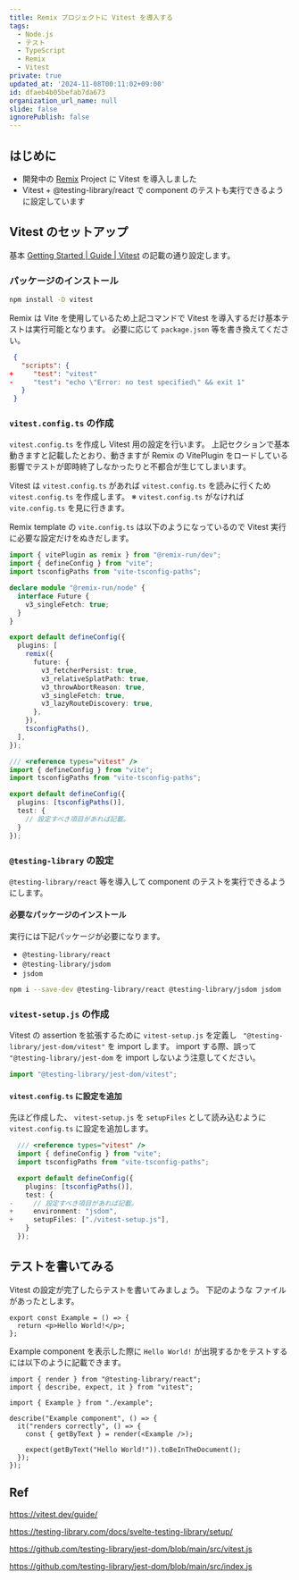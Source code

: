```yaml
---
title: Remix プロジェクトに Vitest を導入する
tags:
  - Node.js
  - テスト
  - TypeScript
  - Remix
  - Vitest
private: true
updated_at: '2024-11-08T00:11:02+09:00'
id: dfaeb4b05befab7da673
organization_url_name: null
slide: false
ignorePublish: false
---
```


## はじめに

- 開発中の [Remix](https://remix.run) Project に Vitest を導入しました
- Vitest + @testing-library/react で component のテストも実行できるように設定しています

## Vitest のセットアップ

基本 [Getting Started | Guide | Vitest](https://vitest.dev/guide/) の記載の通り設定します。

### パッケージのインストール

```sh
npm install -D vitest
```

Remix は Vite を使用しているため上記コマンドで Vitest を導入するだけ基本テストは実行可能となります。
必要に応じて `package.json` 等を書き換えてください。

```diff_json:package.json
 {
   "scripts": {
+     "test": "vitest"
-     "test": "echo \"Error: no test specified\" && exit 1"
   }
 }
```

### `vitest.config.ts` の作成

`vitest.config.ts` を作成し Vitest 用の設定を行います。
上記セクションで基本動きますと記載したとおり、動きますが Remix の VitePlugin をロードしている影響でテストが即時終了しなかったりと不都合が生じてしまいます。

Vitest は `vitest.config.ts` があれば `vitest.config.ts` を読みに行くため `vitest.config.ts` を作成します。
※ `vitest.config.ts` がなければ `vite.config.ts` を見に行きます。

Remix template の `vite.config.ts` は以下のようになっているので Vitest 実行に必要な設定だけをぬきだします。

```ts:templates/remix/vite.config.ts
import { vitePlugin as remix } from "@remix-run/dev";
import { defineConfig } from "vite";
import tsconfigPaths from "vite-tsconfig-paths";

declare module "@remix-run/node" {
  interface Future {
    v3_singleFetch: true;
  }
}

export default defineConfig({
  plugins: [
    remix({
      future: {
        v3_fetcherPersist: true,
        v3_relativeSplatPath: true,
        v3_throwAbortReason: true,
        v3_singleFetch: true,
        v3_lazyRouteDiscovery: true,
      },
    }),
    tsconfigPaths(),
  ],
});
```

```ts:vitest.config.ts
/// <reference types="vitest" />
import { defineConfig } from "vite";
import tsconfigPaths from "vite-tsconfig-paths";

export default defineConfig({
  plugins: [tsconfigPaths()],
  test: {
    // 設定すべき項目があれば記載。
  }
});
```

### `@testing-library` の設定

`@testing-library/react` 等を導入して component のテストを実行できるようにします。

#### 必要なパッケージのインストール

実行には下記パッケージが必要になります。

- `@testing-library/react`
- `@testing-library/jsdom`
- `jsdom`

```sh
npm i --save-dev @testing-library/react @testing-library/jsdom jsdom
```

### `vitest-setup.js` の作成

Vitest の assertion を拡張するために `vitest-setup.js` を定義し ` "@testing-library/jest-dom/vitest"` を import します。
import する際、誤って ` "@testing-library/jest-dom` を import しないよう注意してください。

```js:vitest-setup.js
import "@testing-library/jest-dom/vitest";
```

#### `vitest.config.ts` に設定を追加

先ほど作成した、 `vitest-setup.js` を `setupFiles` として読み込むように `vitest.config.ts` に設定を追加します。

```diff_typescript:vitest.config.ts
  /// <reference types="vitest" />
  import { defineConfig } from "vite";
  import tsconfigPaths from "vite-tsconfig-paths";

  export default defineConfig({
    plugins: [tsconfigPaths()],
    test: {
-     // 設定すべき項目があれば記載。
+     environment: "jsdom",
+     setupFiles: ["./vitest-setup.js"],
    }
  });
```

## テストを書いてみる

Vitest の設定が完了したらテストを書いてみましょう。
下記のような ファイルがあったとします。

```tsx:example.tsx
export const Example = () => {
  return <p>Hello World!</p>;
};
```

Example component を表示した際に `Hello World!` が出現するかをテストするには以下のように記載できます。

```tsx:example.test.tsx
import { render } from "@testing-library/react";
import { describe, expect, it } from "vitest";

import { Example } from "./example";

describe("Example component", () => {
  it("renders correctly", () => {
    const { getByText } = render(<Example />);

    expect(getByText("Hello World!")).toBeInTheDocument();
  });
});
```

## Ref

https://vitest.dev/guide/

https://testing-library.com/docs/svelte-testing-library/setup/

https://github.com/testing-library/jest-dom/blob/main/src/vitest.js

https://github.com/testing-library/jest-dom/blob/main/src/index.js
